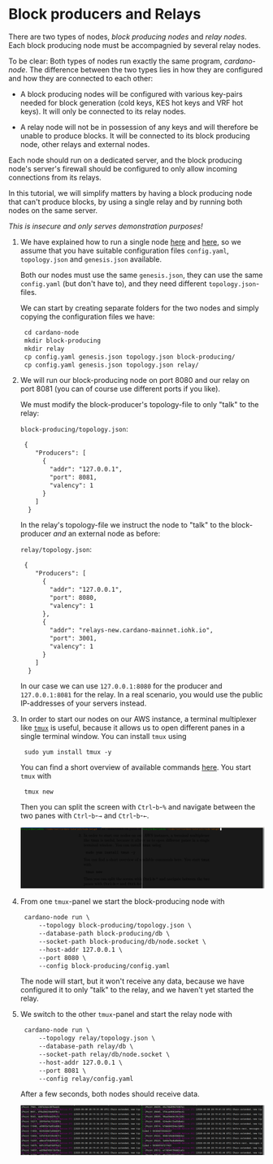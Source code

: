 # Block producers and Relays

There are two types of nodes, _block producing nodes_ and _relay nodes_. 
Each block producing node must be accompagnied by several relay nodes.

To be clear: Both types of nodes run exactly the same program, _cardano-node_.
The difference between the two types lies in how they are configured and how they are connected to each other:

- A block producing nodes will be configured with various key-pairs needed for block generation (cold keys,
  KES hot keys and VRF hot keys). It will only be connected to its relay nodes.

- A relay node will not be in possession of any keys and will therefore be unable to produce blocks.
  It will be connected to its block producing node, other relays and external nodes.

Each node should run on a dedicated server, 
and the block producing node's server's firewall should be configured to only allow incoming connections from its relays.

In this tutorial, we will simplify matters by having a block producing node that can't produce blocks,
by using a single relay
and by running both nodes on the same server.

_This is insecure and only serves demonstration purposes!_

1. We have explained how to run a single node [here](build.md) and [here](ekg.md),
   so we assume that you have suitable configuration files `config.yaml`,
   `topology.json` and `genesis.json` available.

   Both our nodes must use the same `genesis.json`, 
   they can use the same `config.yaml` (but don't have to),
   and they need different `topology.json`-files.

   We can start by creating separate folders for the two nodes and simply copying the configuration files we have:

        cd cardano-node
        mkdir block-producing
        mkdir relay
        cp config.yaml genesis.json topology.json block-producing/
        cp config.yaml genesis.json topology.json relay/

2. We will run our block-producing node on port 8080 and our relay on port 8081
   (you can of course use different ports if you like).

   We must modify the block-producer's topology-file to only "talk" to the relay:

   `block-producing/topology.json`:

        {
           "Producers": [
             {
               "addr": "127.0.0.1",
               "port": 8081,
               "valency": 1
             }
           ]
         }

   In the relay's topology-file we instruct the node to "talk" to the block-producer _and_ an external node as before:

   `relay/topology.json`:

        {
           "Producers": [
             {
               "addr": "127.0.0.1",
               "port": 8080,
               "valency": 1
             },
             {
               "addr": "relays-new.cardano-mainnet.iohk.io",
               "port": 3001,
               "valency": 1
             }
           ]
         }

   In our case we can use `127.0.0.1:8080` for the producer and `127.0.0.1:8081` for the relay. 
   In a real scenario, you would use the public IP-addresses of your servers instead.

3. In order to start our nodes on our AWS instance, a terminal multiplexer like [`tmux`](https://github.com/tmux/tmux/wiki)
   is useful, because it allows us to open different panes in a single terminal window.
   You can install `tmux` using

        sudo yum install tmux -y

   You can find a short overview of available commands [here](https://tmuxcheatsheet.com/). You start `tmux` with

        tmux new

   Then you can split the screen with `Ctrl`-`b`-`%` and navigate between the two panes with `Ctrl`-`b`-`→` and `Ctrl`-`b`-`←`.

   ![tmux with two panels](images/tmux.png)

4. From one `tmux`-panel we start the block-producing node with

        cardano-node run \
            --topology block-producing/topology.json \
            --database-path block-producing/db \
            --socket-path block-producing/db/node.socket \
            --host-addr 127.0.0.1 \
            --port 8080 \
            --config block-producing/config.yaml

   The node will start, but it won't receive any data, because we have configured it to only "talk" to the relay,
   and we haven't yet started the relay.

5. We switch to the other `tmux`-panel and start the relay node with

        cardano-node run \
            --topology relay/topology.json \
            --database-path relay/db \
            --socket-path relay/db/node.socket \
            --host-addr 127.0.0.1 \
            --port 8081 \
            --config relay/config.yaml

   After a few seconds, both nodes should receive data.

   ![Block-producing node and relay node running in parallel](images/producer-relay.png)


